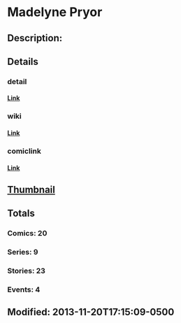 # Madelyne Pryor
## Description: 
## Details
### detail
#### [Link](http://marvel.com/comics/characters/1009509/madelyne_pryor?utm_campaign=apiRef&utm_source=225578a89fc76f3d20fbffda5d17a88d)
### wiki
#### [Link](http://marvel.com/universe/Pryor%2C_Madelyne?utm_campaign=apiRef&utm_source=225578a89fc76f3d20fbffda5d17a88d)
### comiclink
#### [Link](http://marvel.com/comics/characters/1009509/madelyne_pryor?utm_campaign=apiRef&utm_source=225578a89fc76f3d20fbffda5d17a88d)
## [Thumbnail](http://i.annihil.us/u/prod/marvel/i/mg/c/50/528d33ddaef70.jpg)
## Totals
### Comics: 20
### Series: 9
### Stories: 23
### Events: 4
## Modified: 2013-11-20T17:15:09-0500